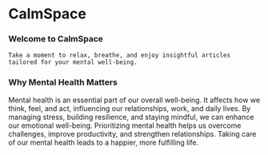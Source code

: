 # CalmSpace

### Welcome to CalmSpace

    Take a moment to relax, breathe, and enjoy insightful articles tailored for your mental well-being.

### Why Mental Health Matters

Mental health is an essential part of our overall well-being. It affects how we think, feel, and act, influencing our relationships, work, and daily lives. By managing stress, building resilience, and staying mindful, we can enhance our emotional well-being. Prioritizing mental health helps us overcome challenges, improve productivity, and strengthen relationships. Taking care of our mental health leads to a happier, more fulfilling life.
